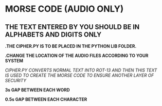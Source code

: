 # MORSE CODE (AUDIO ONLY)

## THE TEXT ENTERED BY YOU SHOULD BE IN ALPHABETS AND DIGITS ONLY

**.THE CIPHER.PY IS TO BE PLACED IN THE PYTHON LIB FOLDER.**

**.CHANGE THE LOCATION OF THE AUDIO FILES ACCORDING TO YOUR SYSTEM**

*CIPHER.PY CONVERTS NORMAL TEXT INTO ROT-13 AND THEN THIS TEXT IS USED TO CREATE THE MORSE CODE TO ENSURE ANOTHER LAYER OF SECURITY*

**3s GAP BETWEEN EACH WORD**

**0.5s GAP BETWEEN EACH CHARACTER**
